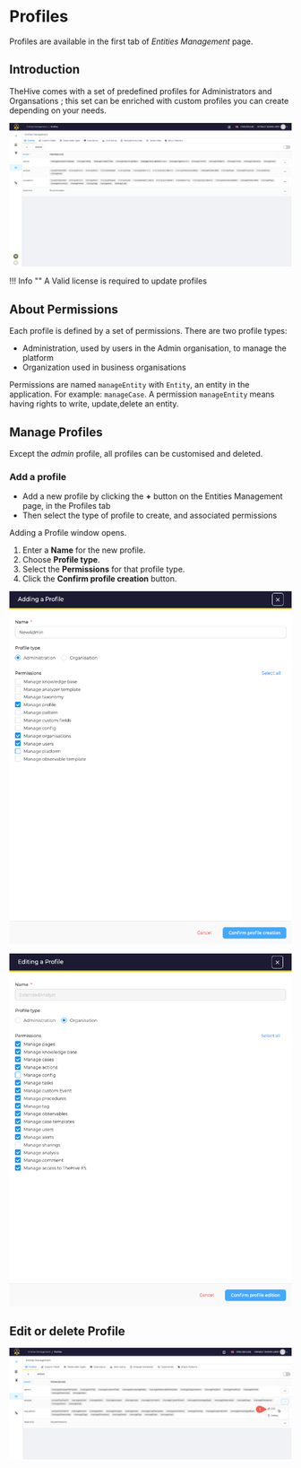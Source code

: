 # Profiles

Profiles are available in the first tab of *Entities Management* page.

## Introduction

TheHive comes with a set of predefined profiles for Administrators and Organsations ; this set can be enriched with custom profiles you can create depending on your needs.

![](./images/entities-management-profiles-1.png)

!!! Info ""
    A Valid license is required to update profiles

## About Permissions

Each profile is defined by a set of permissions.
There are two profile types:

* Administration, used by users in the Admin organisation, to manage the platform
* Organization used in business organisations

Permissions are named `manageEntity` with `Entity`, an entity in the application. For example: `manageCase`. A permission `manageEntity` means having rights to write, update,delete an entity. 

## Manage Profiles

Except the *admin* profile, all profiles can be customised and deleted.

### Add a profile

* Add a new profile by clicking the **+** button on the Entities Management page, in the Profiles tab
* Then select the type of profile to create, and associated permissions  

Adding a Profile window opens.

1. Enter a **Name** for the new profile.
1. Choose **Profile type**.
1. Select the **Permissions** for that profile type.
1. Click the **Confirm profile creation** button.

![](./images/entities-management-profiles-2.png)

![](images/entities-management-profiles-3.png)


## Edit or delete Profile

![](images/entities-management-profiles-4.png)